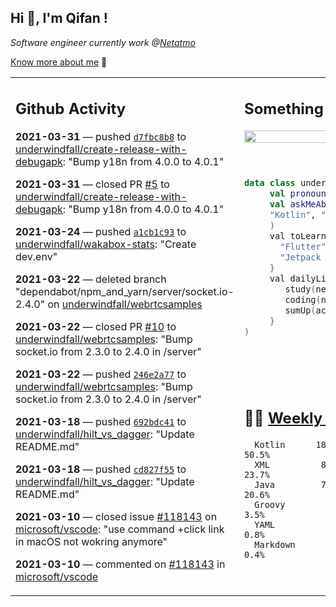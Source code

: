 <h2> Hi 👋, I'm Qifan ! </h2>
<p><em>Software engineer currently work @<a href="https://www.netatmo.com">Netatmo</a>
</em></p><p><a href="https://qifanyang.com/resume" target="_blank"> Know more about me</a> 🔭</p>
<table><tr><td valign="top" rowspan="2">

 ## Github Activity
 <!-- githubActivity starts -->
  **2021-03-31** — pushed [`d7fbc8b8`](https://api.github.com/repos/underwindfall/create-release-with-debugapk/commits/d7fbc8b8a1f88c6317f276d016509ebf2ba5edbe) to [underwindfall/create-release-with-debugapk](https://api.github.com/repos/underwindfall/create-release-with-debugapk): "Bump y18n from 4.0.0 to 4.0.1"

  **2021-03-31** — closed PR [#5](https://api.github.com/repos/underwindfall/create-release-with-debugapk/pulls/5) to [underwindfall/create-release-with-debugapk](https://api.github.com/repos/underwindfall/create-release-with-debugapk): "Bump y18n from 4.0.0 to 4.0.1"

  **2021-03-24** — pushed [`a1cb1c93`](https://api.github.com/repos/underwindfall/wakabox-stats/commits/a1cb1c9390819d2f49d631d36c81fbb8d9b811a3) to [underwindfall/wakabox-stats](https://api.github.com/repos/underwindfall/wakabox-stats): "Create dev.env"

  **2021-03-22** — deleted branch "dependabot/npm_and_yarn/server/socket.io-2.4.0" on [underwindfall/webrtcsamples](https://api.github.com/repos/underwindfall/webrtcsamples)

  **2021-03-22** — closed PR [#10](https://api.github.com/repos/underwindfall/webrtcsamples/pulls/10) to [underwindfall/webrtcsamples](https://api.github.com/repos/underwindfall/webrtcsamples): "Bump socket.io from 2.3.0 to 2.4.0 in /server"

  **2021-03-22** — pushed [`246e2a77`](https://api.github.com/repos/underwindfall/webrtcsamples/commits/246e2a77c7d0e26fba8921e893aa70ce05729b4e) to [underwindfall/webrtcsamples](https://api.github.com/repos/underwindfall/webrtcsamples): "Bump socket.io from 2.3.0 to 2.4.0 in /server"

  **2021-03-18** — pushed [`692bdc41`](https://api.github.com/repos/underwindfall/hilt_vs_dagger/commits/692bdc4150e12e519b3630436cb4f262a3cd219b) to [underwindfall/hilt_vs_dagger](https://api.github.com/repos/underwindfall/hilt_vs_dagger): "Update README.md"

  **2021-03-18** — pushed [`cd827f55`](https://api.github.com/repos/underwindfall/hilt_vs_dagger/commits/cd827f554290828fa813c696fe85aa7818754d3f) to [underwindfall/hilt_vs_dagger](https://api.github.com/repos/underwindfall/hilt_vs_dagger): "Update README.md"

  **2021-03-10** — closed issue [#118143](https://api.github.com/repos/microsoft/vscode/issues/118143) on [microsoft/vscode](https://api.github.com/repos/microsoft/vscode): "use command +click link in macOS not wokring anymore"

  **2021-03-10** — commented on [#118143](https://github.com/microsoft/vscode/issues/118143#issuecomment-796260789) in [microsoft/vscode](https://api.github.com/repos/microsoft/vscode)
 <!-- githubActivity ends -->
 </td><td valign="top">

 ## Something about me
 <!-- profile starts -->
 <a href="https://github.com/underwindfall" width="100%">
  <img src="https://github-readme-stats.vercel.app/api?username=underwindfall&show_icons=true&icon_color=805AD5&text_color=718096&bg_color=ffffff00&hide_title=true&include_all_commits=true&count_private=true&hide_border=true" width="100%"/>
 </a>
 <br/>
 <br/>
 <br/>
 
 ```kotlin
 data class underwindfall(
      val pronouns: String = "he|him",
      val askMeAbout: List<String> = listOf(
      "Kotlin", "Java", "Dart","Javascript", "Typescript"
      )
      val toLearn: () -> Unit = {
        "Flutter" to "For Fun",
        "Jetpack Compose" to "Future"
      }
      val dailyLife: Unit = (0..end).reduce { acc, new ->	
         study(new)	
         coding(new)	
         sumUp(acc) + haveFun(new)	
      }
 )
 ```
 <!-- profile ends -->
 </td></tr><tr><td valign="top">

 ## 🏊‍♂️ <a href="https://gist.github.com/underwindfall/377ee88ba1fabd1e93516e48ca9c61eb" target="_blank">Weekly Development Breakdown</a>
  <!-- codeTime starts -->
  ```text
    Kotlin      18 hrs 11 mins  ■■■■■■■■■■■■■■■▥□□□□□□□□  50.5%
    XML          8 hrs 31 mins  ■■■■■■■■■◱□□□□□□□□□□□□□□  23.7%
    Java         7 hrs 25 mins  ■■■■■■■■▥□□□□□□□□□□□□□□□  20.6%
    Groovy        1 hr 15 mins  ■■■■◱□□□□□□□□□□□□□□□□□□□   3.5%
    YAML               16 mins  ■■■▦□□□□□□□□□□□□□□□□□□□□   0.8%
    Markdown            8 mins  ■■■▥□□□□□□□□□□□□□□□□□□□□   0.4%
  ```
  <!-- codeTime starts -->
  </td></tr></table>